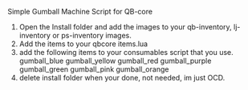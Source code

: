 Simple Gumball Machine Script for QB-core

1. Open the Install folder and add the images to your qb-inventory, lj-inventory or ps-inventory images.
2. Add the items to your qbcore items.lua
3. add the following items to your consumables script that you use.
gumball_blue
gumball_yellow
gumball_red
gumball_purple
gumball_green
gumball_pink
gumball_orange
3. delete install folder when your done, not needed, im just OCD.
